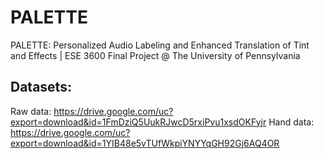 # PALETTE
PALETTE: Personalized Audio Labeling and Enhanced Translation of Tint and Effects | ESE 3600 Final Project @ The University of Pennsylvania

## Datasets: 
Raw data: https://drive.google.com/uc?export=download&id=1FmDziQ5UukRJwcD5rxiPvu1xsdOKFyjr
Hand data: https://drive.google.com/uc?export=download&id=1YIB48e5vTUfWkpiYNYYqGH92Gj6AQ4OR
